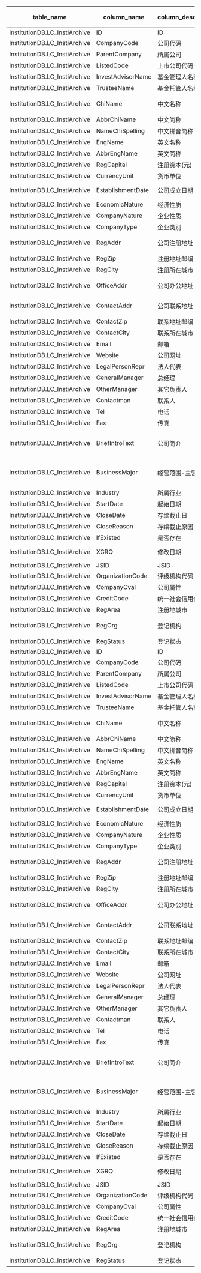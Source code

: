 | table_name| column_name | column_description | 注释 | Annotation | 数据示例 |
|---|---|---|---|---|---|
| InstitutionDB.LC_InstiArchive | ID| ID ||| 327592393264 |
| InstitutionDB.LC_InstiArchive | CompanyCode | 公司代码 ||| 79944|
| InstitutionDB.LC_InstiArchive | ParentCompany | 所属公司 ||| 185940 |
| InstitutionDB.LC_InstiArchive | ListedCode| 上市公司代码 ||| null |
| InstitutionDB.LC_InstiArchive | InvestAdvisorName | 基金管理人名称 ||| null |
| InstitutionDB.LC_InstiArchive | TrusteeName | 基金托管人名称 ||| null |
| InstitutionDB.LC_InstiArchive | ChiName | 中文名称 ||| 中国证券登记结算有限责任公司上海分公司 |
| InstitutionDB.LC_InstiArchive | AbbrChiName | 中文简称 ||| 中登上海分公司 |
| InstitutionDB.LC_InstiArchive | NameChiSpelling | 中文拼音简称 ||| ZGZQDJJSSHFGS|
| InstitutionDB.LC_InstiArchive | EngName | 英文名称 ||| null |
| InstitutionDB.LC_InstiArchive | AbbrEngName | 英文简称 ||| null |
| InstitutionDB.LC_InstiArchive | RegCapital| 注册资本(元) ||| null |
| InstitutionDB.LC_InstiArchive | CurrencyUnit| 货币单位 ||| null |
| InstitutionDB.LC_InstiArchive | EstablishmentDate | 公司成立日期 ||| 2001-07-25 12:00:00.000|
| InstitutionDB.LC_InstiArchive | EconomicNature| 经济性质 ||| null |
| InstitutionDB.LC_InstiArchive | CompanyNature | 企业性质 ||| null |
| InstitutionDB.LC_InstiArchive | CompanyType | 企业类别 ||| 1140 |
| InstitutionDB.LC_InstiArchive | RegAddr | 公司注册地址 ||| 中国(上海)自由贸易试验区杨高南路188号|
| InstitutionDB.LC_InstiArchive | RegZip| 注册地址邮编 ||| null |
| InstitutionDB.LC_InstiArchive | RegCity | 注册所在城市 ||| 310000 |
| InstitutionDB.LC_InstiArchive | OfficeAddr| 公司办公地址 ||| 上海市浦东新区杨高南路188号|
| InstitutionDB.LC_InstiArchive | ContactAddr | 公司联系地址 ||| 上海市浦东新区杨高南路188号|
| InstitutionDB.LC_InstiArchive | ContactZip| 联系地址邮编 ||| 200127 |
| InstitutionDB.LC_InstiArchive | ContactCity | 联系所在城市 ||| 310000 |
| InstitutionDB.LC_InstiArchive | Email | 邮箱 ||| null |
| InstitutionDB.LC_InstiArchive | Website | 公司网址 ||| null |
| InstitutionDB.LC_InstiArchive | LegalPersonRepr | 法人代表 ||| null |
| InstitutionDB.LC_InstiArchive | GeneralManager| 总经理 ||| null |
| InstitutionDB.LC_InstiArchive | OtherManager| 其它负责人 ||| 周宁 |
| InstitutionDB.LC_InstiArchive | Contactman| 联系人 ||| null |
| InstitutionDB.LC_InstiArchive | Tel | 电话 ||| 4008058058 |
| InstitutionDB.LC_InstiArchive | Fax | 传真 ||| null |
| InstitutionDB.LC_InstiArchive | BriefIntroText| 公司简介 ||| 中国证券登记结算有限公司上海分公司（以下简称公司），是一个为 |
| InstitutionDB.LC_InstiArchive | BusinessMajor | 经营范围-主营||| 在中国证券登记结算有限责任公司经营范围内从事证券登记结算业务 |
| InstitutionDB.LC_InstiArchive | Industry| 所属行业 ||| 4161 |
| InstitutionDB.LC_InstiArchive | StartDate | 起始日期 ||| null |
| InstitutionDB.LC_InstiArchive | CloseDate | 存续截止日 ||| null |
| InstitutionDB.LC_InstiArchive | CloseReason | 存续截止原因 ||| null |
| InstitutionDB.LC_InstiArchive | IfExisted | 是否存在 ||| 1|
| InstitutionDB.LC_InstiArchive | XGRQ| 修改日期 ||| 2024-09-29 10:06:40.447|
| InstitutionDB.LC_InstiArchive | JSID| JSID ||| 781630287880 |
| InstitutionDB.LC_InstiArchive | OrganizationCode| 评级机构代码 ||| 72935636-X |
| InstitutionDB.LC_InstiArchive | CompanyCval | 公司属性 ||| null |
| InstitutionDB.LC_InstiArchive | CreditCode| 统一社会信用代码 ||| 9131011572935636XY |
| InstitutionDB.LC_InstiArchive | RegArea | 注册地城市 ||| 144190112|
| InstitutionDB.LC_InstiArchive | RegOrg| 登记机构 ||| 自由贸易试验区市场监督管理局 |
| InstitutionDB.LC_InstiArchive | RegStatus | 登记状态 ||| 1|
| InstitutionDB.LC_InstiArchive | ID| ID ||| 327592393264 |
| InstitutionDB.LC_InstiArchive | CompanyCode | 公司代码 ||| 79944|
| InstitutionDB.LC_InstiArchive | ParentCompany | 所属公司 ||| 185940 |
| InstitutionDB.LC_InstiArchive | ListedCode| 上市公司代码 ||| null |
| InstitutionDB.LC_InstiArchive | InvestAdvisorName | 基金管理人名称 ||| null |
| InstitutionDB.LC_InstiArchive | TrusteeName | 基金托管人名称 ||| null |
| InstitutionDB.LC_InstiArchive | ChiName | 中文名称 ||| 中国证券登记结算有限责任公司上海分公司 |
| InstitutionDB.LC_InstiArchive | AbbrChiName | 中文简称 ||| 中登上海分公司 |
| InstitutionDB.LC_InstiArchive | NameChiSpelling | 中文拼音简称 ||| ZGZQDJJSSHFGS|
| InstitutionDB.LC_InstiArchive | EngName | 英文名称 ||| null |
| InstitutionDB.LC_InstiArchive | AbbrEngName | 英文简称 ||| null |
| InstitutionDB.LC_InstiArchive | RegCapital| 注册资本(元) ||| null |
| InstitutionDB.LC_InstiArchive | CurrencyUnit| 货币单位 ||| null |
| InstitutionDB.LC_InstiArchive | EstablishmentDate | 公司成立日期 ||| 2001-07-25 12:00:00.000|
| InstitutionDB.LC_InstiArchive | EconomicNature| 经济性质 ||| null |
| InstitutionDB.LC_InstiArchive | CompanyNature | 企业性质 ||| null |
| InstitutionDB.LC_InstiArchive | CompanyType | 企业类别 ||| 1140 |
| InstitutionDB.LC_InstiArchive | RegAddr | 公司注册地址 ||| 中国(上海)自由贸易试验区杨高南路188号|
| InstitutionDB.LC_InstiArchive | RegZip| 注册地址邮编 ||| null |
| InstitutionDB.LC_InstiArchive | RegCity | 注册所在城市 ||| 310000 |
| InstitutionDB.LC_InstiArchive | OfficeAddr| 公司办公地址 ||| 上海市浦东新区杨高南路188号|
| InstitutionDB.LC_InstiArchive | ContactAddr | 公司联系地址 ||| 上海市浦东新区杨高南路188号|
| InstitutionDB.LC_InstiArchive | ContactZip| 联系地址邮编 ||| 200127 |
| InstitutionDB.LC_InstiArchive | ContactCity | 联系所在城市 ||| 310000 |
| InstitutionDB.LC_InstiArchive | Email | 邮箱 ||| null |
| InstitutionDB.LC_InstiArchive | Website | 公司网址 ||| null |
| InstitutionDB.LC_InstiArchive | LegalPersonRepr | 法人代表 ||| null |
| InstitutionDB.LC_InstiArchive | GeneralManager| 总经理 ||| null |
| InstitutionDB.LC_InstiArchive | OtherManager| 其它负责人 ||| 周宁 |
| InstitutionDB.LC_InstiArchive | Contactman| 联系人 ||| null |
| InstitutionDB.LC_InstiArchive | Tel | 电话 ||| 4008058058 |
| InstitutionDB.LC_InstiArchive | Fax | 传真 ||| null |
| InstitutionDB.LC_InstiArchive | BriefIntroText| 公司简介 ||| 中国证券登记结算有限公司上海分公司（以下简称公司），是一个为 |
| InstitutionDB.LC_InstiArchive | BusinessMajor | 经营范围-主营||| 在中国证券登记结算有限责任公司经营范围内从事证券登记结算业务 |
| InstitutionDB.LC_InstiArchive | Industry| 所属行业 ||| 4161 |
| InstitutionDB.LC_InstiArchive | StartDate | 起始日期 ||| null |
| InstitutionDB.LC_InstiArchive | CloseDate | 存续截止日 ||| null |
| InstitutionDB.LC_InstiArchive | CloseReason | 存续截止原因 ||| null |
| InstitutionDB.LC_InstiArchive | IfExisted | 是否存在 ||| 1|
| InstitutionDB.LC_InstiArchive | XGRQ| 修改日期 ||| 2024-09-29 10:06:40.447|
| InstitutionDB.LC_InstiArchive | JSID| JSID ||| 781630287880 |
| InstitutionDB.LC_InstiArchive | OrganizationCode| 评级机构代码 ||| 72935636-X |
| InstitutionDB.LC_InstiArchive | CompanyCval | 公司属性 ||| null |
| InstitutionDB.LC_InstiArchive | CreditCode| 统一社会信用代码 ||| 9131011572935636XY |
| InstitutionDB.LC_InstiArchive | RegArea | 注册地城市 ||| 144190112|
| InstitutionDB.LC_InstiArchive | RegOrg| 登记机构 ||| 自由贸易试验区市场监督管理局 |
| InstitutionDB.LC_InstiArchive | RegStatus | 登记状态 ||| 1|